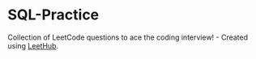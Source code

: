 # SQL-Practice
Collection of LeetCode questions to ace the coding interview! - Created using [LeetHub](https://github.com/QasimWani/LeetHub).
